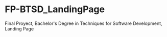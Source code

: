 # FP-BTSD_LandingPage
Final Proyect, Bachelor's Degree in Techniques for Software Development, Landing Page 
